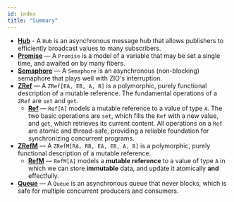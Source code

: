 ```yaml
---
id: index
title: "Summary"
---
```


 - **[Hub](hub.md)** - A `Hub` is an asynchronous message hub that allows publishers to efficiently broadcast values to many subscribers.
- **[Promise](promise.md)** — A `Promise` is a model of a variable that may be set a single time, and awaited on by many fibers.
- **[Semaphore](semaphore.md)** — A `Semaphore` is an asynchronous (non-blocking) semaphore that plays well with ZIO's interruption.
- **[ZRef](zref.md)** — A `ZRef[EA, EB, A, B]` is a polymorphic, purely functional description of a mutable reference. The fundamental operations of a `ZRef` are `set` and `get`.
  + **[Ref](ref.md)** — `Ref[A]` models a mutable reference to a value of type `A`. The two basic operations are `set`, which fills the `Ref` with a new value, and `get`, which retrieves its current content. All operations on a `Ref` are atomic and thread-safe, providing a reliable foundation for synchronizing concurrent programs.
- **[ZRefM](zrefm.md)** — A `ZRefM[RA, RB, EA, EB, A, B]` is a polymorphic, purely functional description of a mutable reference. 
  + **[RefM](refm.md)** — `RefM[A]` models a **mutable reference** to a value of type `A` in which we can store **immutable** data, and update it atomically **and** effectfully.
- **[Queue](queue.md)** — A `Queue` is an asynchronous queue that never blocks, which is safe for multiple concurrent producers and consumers.
